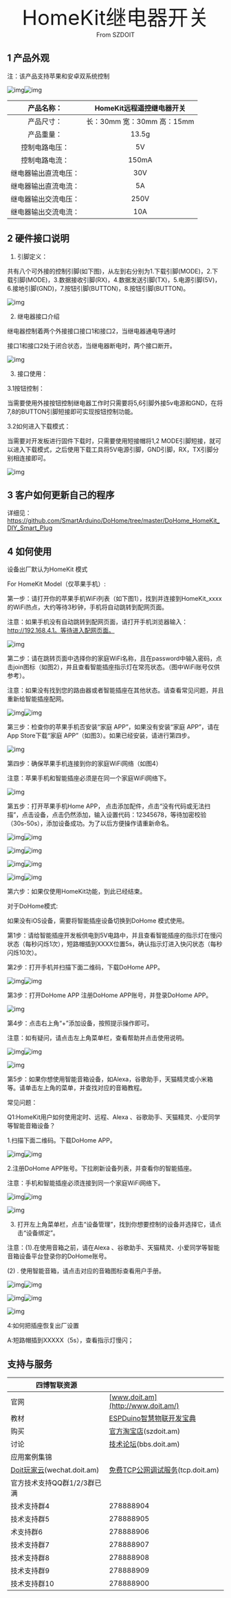 <center><font size=10> HomeKit继电器开关 </center></font>
<center> From SZDOIT </center>

## 1 产品外观

注：该产品支持苹果和安卓双系统控制

 

![img](wps63.png)![img](wps64.png) 

|      产品名称：      | HomeKit远程遥控继电器开关  |
| :------------------: | :------------------------: |
|      产品尺寸：      | 长：30mm 宽：30mm 高：15mm |
|      产品重量：      |           13.5g            |
|    控制电路电压：    |             5V             |
|    控制电路电流：    |           150mA            |
| 继电器输出直流电压： |            30V             |
| 继电器输出直流电流： |             5A             |
| 继电器输出交流电压： |            250V            |
| 继电器输出交流电流： |            10A             |

## 2 硬件接口说明

1. 引脚定义：

共有八个可外接的控制引脚(如下图)，从左到右分别为1.下载引脚(MODE)，2.下载引脚(MODE)，3.数据接收引脚(RX)，4.数据发送引脚(TX)，5.电源引脚(5V)，6.接地引脚(GND)，7.按钮引脚(BUTTON)，8.按钮引脚(BUTTON)。

![img](wps65.png) 

2. 继电器接口介绍

继电器控制着两个外接接口接口1和接口2，当继电器通电导通时

接口1和接口2处于闭合状态，当继电器断电时，两个接口断开。

![img](wps66.png) 

3. 接口使用：

3.1按钮控制：

当需要使用外接按钮控制继电器工作时只需要将5,6引脚外接5v电源和GND，在将7,8的BUTTON引脚短接即可实现按钮控制功能。

3.2如何进入下载模式：

当需要对开发板进行固件下载时，只需要使用短接帽将1,2 MODE引脚短接，就可以进入下载模式，之后使用下载工具将5V电源引脚，GND引脚，RX，TX引脚分别相连接即可。

![img](wps67.jpg) 

## 3 客户如何更新自己的程序

详细见：https://github.com/SmartArduino/DoHome/tree/master/DoHome_HomeKit_DIY_Smart_Plug

## 4 如何使用

设备出厂默认为HomeKit 模式

For HomeKit Model（仅苹果手机）:

第一步：请打开你的苹果手机WiFi列表（如下图1），找到并连接到HomeKit_xxxx 的WiFi热点，大约等待3秒钟，手机将自动跳转到配网页面。

注意：如果手机没有自动跳转到配网页面，请打开手机浏览器输入：http://192.168.4.1。等待进入配网页面。

![img](wps68.jpg) 

第二步：请在跳转页面中选择你的家庭WiFi名称，且在password中输入密码，点击join图标（如图2），并且查看智能插座指示灯在常亮状态。（图中WiFi账号仅供参考）。

注意：如果没有找到您的路由器或者智能插座在其他状态。请查看常见问题，并且重新给智能插座配网。

![img](wps69.jpg)![img](wps70.jpg) 

第三步：检查你的苹果手机否安装“家庭 APP”，如果没有安装“家庭 APP”，请在App Store下载“家庭 APP”（如图3）。如果已经安装，请进行第四步。

 

![img](wps71.jpg) 

第四步：确保苹果手机连接到你的家庭WiFi网络（如图4）

注意：苹果手机和智能插座必须是在同一个家庭WiFi网络下。

![img](wps72.jpg) 

第五步：打开苹果手机Home APP， 点击添加配件，点击“没有代码或无法扫描”，点击设备，点击仍然添加，输入设置代码：12345678，等待加密校验（30s-50s），添加设备成功。为了以后方便操作请重新命名。

![img](wps73.png)![img](wps74.png)

![img](wps75.jpg)![img](wps76.png)

![img](wps77.png)![img](wps78.jpg)

![img](wps79.jpg)![img](wps80.jpg)

第六步：如果仅使用HomeKit功能，到此已经结束。

对于DoHome模式:

如果没有iOS设备，需要将智能插座设备切换到DoHome 模式使用。

第1步：请给智能插座开发板供电到5V电路中，并且查看智能插座的指示灯在慢闪状态（每秒闪烁1次），短路帽插到XXXX位置5s，确认指示灯进入快闪状态（每秒闪烁10次）。

第2步：打开手机并扫描下面二维码，下载DoHome APP。

![img](wps81.jpg)![img](wps82.jpg) 

 

第3步：打开DoHome APP 注册DoHome APP账号，并登录DoHome APP。

 

![img](wps83.jpg) 

 

 

第4步：点击右上角“+”添加设备，按照提示操作即可。

注意：如有疑问，请点击左上角菜单栏，查看帮助并点击使用说明。

![img](wps84.jpg)![img](wps85.jpg) 

![img](wps86.jpg) 

 

第5步：如果你想使用智能音箱设备，如Alexa，谷歌助手，天猫精灵或小米箱等。请单击左上角的菜单，并查找对应的音箱教程。

常见问题：

Q1:HomeKit用户如何使用定时、远程、Alexa 、谷歌助手、天猫精灵、小爱同学等智能音箱设备？

1.扫描下面二维码。下载DoHome APP。

![img](wps87.jpg)![img](wps88.png)

 

2.注册DoHome  APP账号。下拉刷新设备列表，并查看你的智能插座。

注意：手机和智能插座必须连接到同一个家庭WiFi网络下。

![img](wps89.jpg)![img](wps90.jpg) 

![img](wps91.jpg) 

3. 打开左上角菜单栏，点击“设备管理”，找到你想要控制的设备并选择它，请点击“设备绑定”。

注意：(1).在使用音箱之前，请在Alexa 、谷歌助手、天猫精灵、小爱同学等智能音箱设备平台登录你的DoHome账号。

(2) . 使用智能音箱，请点击对应的音箱图标查看用户手册。

![img](wps92.jpg)![img](wps93.jpg) 

![img](wps94.jpg)![img](wps95.jpg) 

![img](wps96.jpg)

4:如何把插座恢复出厂设置

A:短路帽插到XXXXX（5s），查看指示灯慢闪；

## 支持与服务

| 四博智联资源                                        |                                                              |
| --------------------------------------------------- | ------------------------------------------------------------ |
| 官网                                                | [www.doit.am](http://www.doit.am/)                           |
| 教材                                                | [ESPDuino智慧物联开发宝典](https://item.taobao.com/item.htm?spm=a1z10.3-c.w4002-7420449993.9.Bgp1Ll&id=520583000610) |
| 购买                                                | [官方淘宝店](https://szdoit.taobao.com/)(szdoit.am)          |
| 讨论                                                | [技术论坛](http://bbs.doit.am/forum.php)(bbs.doit.am)        |
| 应用案例集锦                                        |                                                              |
| [Doit玩家云](http://wechat.doit.am)(wechat.doit.am) | [免费TCP公网调试服务](http://tcp.doit.am)(tcp.doit.am)       |
| 官方技术支持QQ群1/2/3群已满                         |                                                              |
| 技术支持群4                                         | 278888904                                                    |
| 技术支持群5                                         | 278888905                                                    |
| 术支持群6                                           | 278888906                                                    |
| 技术支持群7                                         | 278888907                                                    |
| 技术支持群8                                         | 278888908                                                    |
| 技术支持群9                                         | 278888909                                                    |
| 技术支持群10                                        | 278888900                                                    |